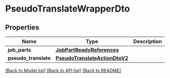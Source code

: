 # PseudoTranslateWrapperDto

## Properties
Name | Type | Description | Notes
------------ | ------------- | ------------- | -------------
**job_parts** | [**JobPartReadyReferences**](JobPartReadyReferences.md) |  | 
**pseudo_translate** | [**PseudoTranslateActionDtoV2**](PseudoTranslateActionDtoV2.md) |  | 

[[Back to Model list]](../README.md#documentation-for-models) [[Back to API list]](../README.md#documentation-for-api-endpoints) [[Back to README]](../README.md)

